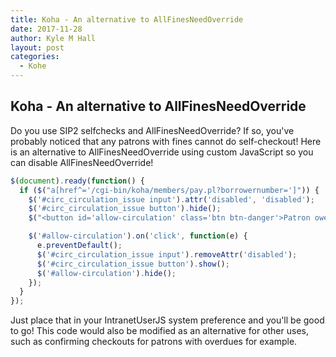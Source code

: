 ```yaml
---
title: Koha - An alternative to AllFinesNeedOverride
date: 2017-11-28
author: Kyle M Hall
layout: post
categories:
  - Kohe
---
```

## Koha - An alternative to AllFinesNeedOverride

Do you use SIP2 selfchecks and AllFinesNeedOverride? If so, you've probably noticed that any patrons with fines cannot do self-checkout! Here is an alternative to AllFinesNeedOverride using custom JavaScript so you can disable AllFinesNeedOverride!

```javascript
$(document).ready(function() {
  if ($("a[href^='/cgi-bin/koha/members/pay.pl?borrowernumber=']")) {
    $('#circ_circulation_issue input').attr('disabled', 'disabled');
    $('#circ_circulation_issue button').hide();
    $("<button id='allow-circulation' class='btn btn-danger'>Patron owes fees</button>").insertAfter('#circ_circulation_issue button');

    $('#allow-circulation').on('click', function(e) {
      e.preventDefault();
      $('#circ_circulation_issue input').removeAttr('disabled');
      $('#circ_circulation_issue button').show();
      $('#allow-circulation').hide();
    });
  }
});
```

Just place that in your IntranetUserJS system preference and you'll be good to go! This code would also be modified as an alternative for other uses, such as confirming checkouts for patrons with overdues for example.
